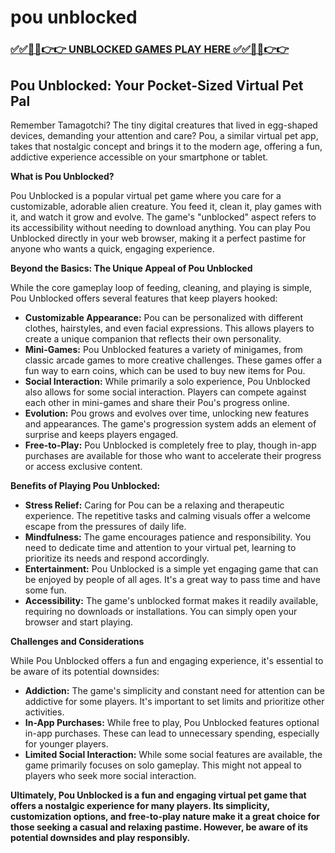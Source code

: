 # pou unblocked

### [✅✅🔴🔴👉👉 UNBLOCKED GAMES PLAY HERE ✅✅🔴🔴👉👉](https://topstoryindia.com)

## Pou Unblocked: Your Pocket-Sized Virtual Pet Pal

Remember Tamagotchi? The tiny digital creatures that lived in egg-shaped devices, demanding your attention and care? Pou, a similar virtual pet app, takes that nostalgic concept and brings it to the modern age, offering a fun, addictive experience accessible on your smartphone or tablet. 

**What is Pou Unblocked?**

Pou Unblocked is a popular virtual pet game where you care for a customizable, adorable alien creature. You feed it, clean it, play games with it, and watch it grow and evolve. The game's "unblocked" aspect refers to its accessibility without needing to download anything. You can play Pou Unblocked directly in your web browser, making it a perfect pastime for anyone who wants a quick, engaging experience.

**Beyond the Basics: The Unique Appeal of Pou Unblocked**

While the core gameplay loop of feeding, cleaning, and playing is simple, Pou Unblocked offers several features that keep players hooked:

* **Customizable Appearance:** Pou can be personalized with different clothes, hairstyles, and even facial expressions. This allows players to create a unique companion that reflects their own personality. 
* **Mini-Games:** Pou Unblocked features a variety of minigames, from classic arcade games to more creative challenges. These games offer a fun way to earn coins, which can be used to buy new items for Pou.
* **Social Interaction:** While primarily a solo experience, Pou Unblocked also allows for some social interaction. Players can compete against each other in mini-games and share their Pou's progress online.
* **Evolution:** Pou grows and evolves over time, unlocking new features and appearances. The game's progression system adds an element of surprise and keeps players engaged.
* **Free-to-Play:** Pou Unblocked is completely free to play, though in-app purchases are available for those who want to accelerate their progress or access exclusive content.

**Benefits of Playing Pou Unblocked:**

* **Stress Relief:** Caring for Pou can be a relaxing and therapeutic experience. The repetitive tasks and calming visuals offer a welcome escape from the pressures of daily life.
* **Mindfulness:** The game encourages patience and responsibility. You need to dedicate time and attention to your virtual pet, learning to prioritize its needs and respond accordingly. 
* **Entertainment:** Pou Unblocked is a simple yet engaging game that can be enjoyed by people of all ages. It's a great way to pass time and have some fun.
* **Accessibility:** The game's unblocked format makes it readily available, requiring no downloads or installations. You can simply open your browser and start playing.

**Challenges and Considerations**

While Pou Unblocked offers a fun and engaging experience, it's essential to be aware of its potential downsides:

* **Addiction:** The game's simplicity and constant need for attention can be addictive for some players. It's important to set limits and prioritize other activities.
* **In-App Purchases:** While free to play, Pou Unblocked features optional in-app purchases. These can lead to unnecessary spending, especially for younger players.
* **Limited Social Interaction:** While some social features are available, the game primarily focuses on solo gameplay. This might not appeal to players who seek more social interaction.

**Ultimately, Pou Unblocked is a fun and engaging virtual pet game that offers a nostalgic experience for many players. Its simplicity, customization options, and free-to-play nature make it a great choice for those seeking a casual and relaxing pastime. However, be aware of its potential downsides and play responsibly.** 
